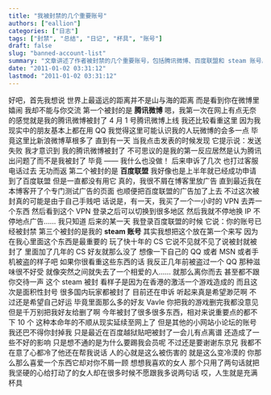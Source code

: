 ```yaml
---
title: "我被封禁的几个重要账号"
authors: ["eallion"]
categories: ["日志"]
tags: ["封禁", "总结", "日记", "杯具", "账号"]
draft: false
slug: "banned-account-list"
summary: "文章讲述了作者被封禁的几个重要账号，包括腾讯微博、百度联盟和 steam 账号。作者对于这些账号的重要性感到失望和无奈，并描述了被封禁后的心情变化。同时，作者也提到了其他小网站和论坛账号被封的经历，并表达了对于这种不顺遂的感受。最后，作者以喜欢女人但得不到回应来比喻自己与这些账号之间的关系。"
date: "2011-01-02 03:31:12"
lastmod: "2011-01-02 03:31:12"
---
```


好吧，首先我想说
世界上最遥远的距离并不是山与海的距离
而是看到你在微博里嬉闹
我却不能与你交流
第一个被封的是 **腾讯微博**
嗯，我第一次在网上有点无奈的感觉就是我的腾讯微博被封了
4 月 1 号腾讯微博上线
我还比较看重这里
因为我现实中的朋友基本上都在用 QQ
我觉得这里可能认识我的人玩微博的会多一点
毕竟这里比新浪微博草根多了
直到有一天
当我点击发表的时候发现
它提示说：发送失败
我才意识到
我的腾讯微博被封了
不可思议的是我的第一反应居然是认为腾讯出问题了而不是我被封了
毕竟 —— 我什么也没做！
后来申诉了几次
也打过客服电话过去
无功而返
第二个被封的是 **百度联盟**
我好像也是上半年就已经成功申请到了百度联盟
但是一直都没有用它
真的，我很不屑在博客里放广告
直到最近我在本博客开了个专门测试广告的页面
也顺便把百度联盟的广告加了上去
不过这次被封真的可能是由于自己手贱吧
话说是，有一天，我买了一个一小时的 VPN 去弄一个东西
然后看到这个 VPN 登录之后可以切换到很多地区
然后我就不停地换 IP 不停地点广告……
我只知道
后来的某一天
我登录百度联盟的时候
它说：你的账号已经被封禁
第三个被封的是我的 **steam 账号**
其实我想把这个放在第一个来写
因为在我心里面这个东西是最重要的
玩了快十年的 CS
它说不见就不见了说被封就被封了
里面加了几年的 CS 好友就那么没了
想像一下自己的 QQ 或者 MSN 或者手机被盗的样子吧
如果你很看重这些东西的话
我反正几年前被盗过一个 QQ
那种滋味很不好受
就像突然之间就失去了一个相爱的人……
就那么离你而去
甚至都不跟你交待一声
这个 steam 被封
看样子是因为在香港的激活一个游戏造成的
而且这次是面积性封号
很多国内玩家都被封了
目前还在申诉
听起来真是希望渺茫啊
不过还是希望自己好运
毕竟里面那么多的好友
Vavle 你把我的游戏删完我都没意见
但是千万别把我好友给删了啊
今年被封了很多很多东西，相对来说重要点的都不下 10 个
这种本命年的不顺从现实延续至网上了
但是其他的小网站小论坛的账号我还巴不得你封掉我
只是最近在百度越狱贴吧被封了一会儿有点离谱
还造成了一些不好的影响
只是想不通的是为什么要踢我会员呢
不过还是要谢谢东京兄
我都不在意了心都冷了他还在帮我说话
人的心就是这么被伤害的
就是这么变冷漠的
你那么那么喜爱一个东西它却对你不屑一顾
想想我喜欢的女人
那个只用了两句话就把我坚硬的心给打动了的女人却在很多时候不愿跟我多说两句话
哎，人生就是充满杯具
